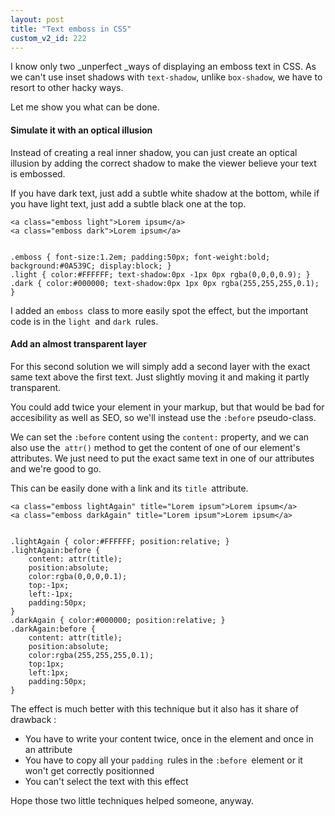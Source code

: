 ```yaml
---
layout: post
title: "Text emboss in CSS"
custom_v2_id: 222
---
```


I know only two _unperfect _ways of displaying an emboss text in CSS. As we
can't use inset shadows with `text-shadow`, unlike `box-shadow`, we have to
resort to other hacky ways.

Let me show you what can be done.

#### Simulate it with an optical illusion

Instead of creating a real inner shadow, you can just create an optical
illusion by adding the correct shadow to make the viewer believe your text is
embossed.

If you have dark text, just add a subtle white shadow at the bottom, while if
you have light text, just add a subtle black one at the top.

    
    <a class="emboss light">Lorem ipsum</a>  
    <a class="emboss dark">Lorem ipsum</a>  
    
    
    .emboss { font-size:1.2em; padding:50px; font-weight:bold; background:#0A539C; display:block; }  
    .light { color:#FFFFFF; text-shadow:0px -1px 0px rgba(0,0,0,0.9); }  
    .dark { color:#000000; text-shadow:0px 1px 0px rgba(255,255,255,0.1); }  
    

I added an `emboss `class to more easily spot the effect, but the important
code is in the `light `and `dark `rules.

#### Add an almost transparent layer

For this second solution we will simply add a second layer with the exact same
text above the first text. Just slightly moving it and making it partly
transparent.

You could add twice your element in your markup, but that would be bad for
accesibility as well as SEO, so we'll instead use the `:before` pseudo-class.

We can set the `:before` content using the `content:` property, and we can
also use the` attr()` method to get the content of one of our element's
attributes. We just need to put the exact same text in one of our attributes
and we're good to go.

This can be easily done with a link and its `title `attribute.

    
    <a class="emboss lightAgain" title="Lorem ipsum">Lorem ipsum</a>  
    <a class="emboss darkAgain" title="Lorem ipsum">Lorem ipsum</a>  
    
    
    .lightAgain { color:#FFFFFF; position:relative; }  
    .lightAgain:before {  
        content: attr(title);  
        position:absolute;  
        color:rgba(0,0,0,0.1);  
        top:-1px;  
        left:-1px;  
        padding:50px;  
    }  
    .darkAgain { color:#000000; position:relative; }  
    .darkAgain:before {  
        content: attr(title);  
        position:absolute;  
        color:rgba(255,255,255,0.1);  
        top:1px;  
        left:1px;  
        padding:50px;  
    }  
    

The effect is much better with this technique but it also has it share of
drawback :

  * You have to write your content twice, once in the element and once in an attribute
  * You have to copy all your `padding `rules in the `:before `element or it won't get correctly positionned
  * You can't select the text with this effect

Hope those two little techniques helped someone, anyway.

